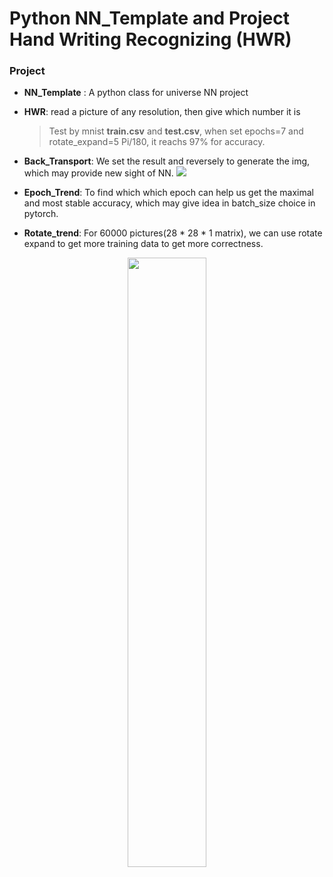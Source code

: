 # Python NN_Template and Project Hand Writing Recognizing (HWR)

### Project

- **NN_Template** : A python class for universe NN project

- **HWR**: read a picture of any resolution, then give which number it is

  >  Test by mnist **train.csv** and **test.csv**, when set epochs=7 and rotate_expand=5 Pi/180, it reachs 97% for accuracy.
- **Back_Transport**: We set the result and reversely to generate the img, which may provide new sight of NN.
![](http://kylinhub.oss-cn-shanghai.aliyuncs.com/2019-05-01-back_1_1_7-1.png)
- **Epoch_Trend**: To find which which epoch can help us get the maximal and most stable accuracy, which may give idea in batch_size choice in pytorch.
- **Rotate_trend**: For 60000 pictures(28 * 28 * 1 matrix), we can use rotate expand to get more training data to get more correctness.
<center>
<img src="http://kylinhub.oss-cn-shanghai.aliyuncs.com/2019-05-03-epoch_trend_DR_7_lr051.png" width="50%" height="50%" />
</center>

